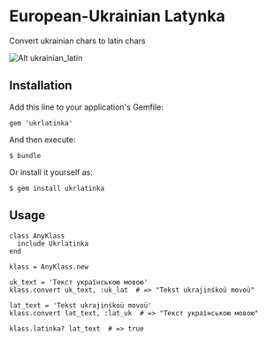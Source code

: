 # European-Ukrainian Latynka

Convert ukrainian chars to latin chars

![Alt ukrainian_latin](http://www.omniglot.com/images/writing/ukrainian_latin.gif)

## Installation

Add this line to your application's Gemfile:

    gem 'ukrlatinka'

And then execute:

    $ bundle

Or install it yourself as:

    $ gem install ukrlatinka

## Usage

    class AnyKlass
      include Ukrlatinka
    end

    klass = AnyKlass.new

    uk_text = 'Текст українською мовою'
    klass.convert uk_text, :uk_lat  # => "Tekst ukrajinśkoü movoü"

    lat_text = 'Тekst ukrajinśkoü movoü'
    klass.convert lat_text, :lat_uk  # => "Текст українською мовою"

    klass.latinka? lat_text  # => true
